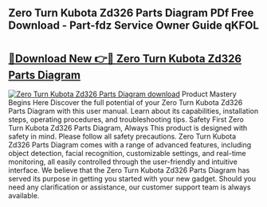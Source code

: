 ## Zero Turn Kubota Zd326 Parts Diagram PDf Free Download - Part-fdz Service Owner Guide qKFOL

# <h2><a href="http://dfjxzij.blite.top/?on=Zero+Turn+Kubota+Zd326+Parts+Diagram">🔗Download New 👉🔴 Zero Turn Kubota Zd326 Parts Diagram</a></h2>

[![Zero Turn Kubota Zd326 Parts Diagram download](https://i.imgur.com/lujVjoI.png)](http://dfjxzij.blite.top/?on=Zero+Turn+Kubota+Zd326+Parts+Diagram)
Product Mastery Begins Here Discover the full potential of your Zero Turn Kubota Zd326 Parts Diagram with this user manual. Learn about its capabilities, installation steps, operating procedures, and troubleshooting tips. Safety First Zero Turn Kubota Zd326 Parts Diagram, Always This product is designed with safety in mind. Please follow all safety precautions. Zero Turn Kubota Zd326 Parts Diagram comes with a range of advanced features, including object detection, facial recognition, customizable settings, and real-time monitoring, all easily controlled through the user-friendly and intuitive interface. We believe that the Zero Turn Kubota Zd326 Parts Diagram has served its purpose in getting you started with your new gadget. Should you need any clarification or assistance, our customer support team is always available.
